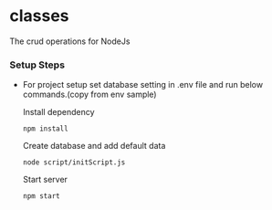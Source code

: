 # classes
The crud operations for NodeJs


### Setup Steps
- For project setup set database setting in .env file and run below commands.(copy from env sample)

  Install dependency
  ```
  npm install
  ```
  Create database and add default data
  ```
  node script/initScript.js
  ```
  Start server
  ```
  npm start
  ```
